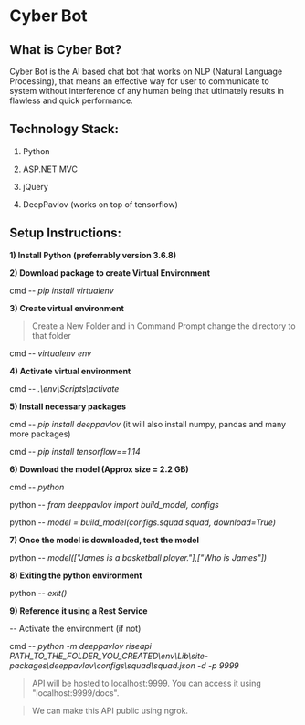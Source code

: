# Cyber Bot

## What is Cyber Bot?

Cyber Bot is the AI based chat bot that works on NLP (Natural Language Processing), that means an effective way for user to communicate to system without interference of any human being that ultimately results in flawless and quick performance.

## Technology Stack:

1) Python

2) ASP.NET MVC

3) jQuery

4) DeepPavlov (works on top of tensorflow)

## Setup Instructions:

**1) Install Python (preferrably version 3.6.8)**

**2) Download package to create Virtual Environment**

cmd -- *pip install virtualenv*

**3) Create virtual environment**

> Create a New Folder and in Command Prompt change the directory to that folder

cmd -- *virtualenv env*

**4) Activate virtual environment**

cmd -- *.\env\Scripts\activate*

**5) Install necessary packages**

cmd -- *pip install deeppavlov* (it will also install numpy, pandas and many more packages)

cmd -- *pip install tensorflow==1.14*

**6) Download the model (Approx size = 2.2 GB)**

cmd -- *python*

python -- *from deeppavlov import build_model, configs*

python -- *model = build_model(configs.squad.squad, download=True)*

**7) Once the model is downloaded, test the model**

python -- *model(["James is a basketball player."],["Who is James"])*

**8) Exiting the python environment**

python -- *exit()*

**9) Reference it using a Rest Service**

-- Activate the environment (if not)

cmd -- *python -m deeppavlov riseapi PATH_TO_THE_FOLDER_YOU_CREATED\env\Lib\site-packages\deeppavlov\configs\squad\squad.json -d -p 9999*

> API will be hosted to localhost:9999. You can access it using "localhost:9999/docs".

> We can make this API public using ngrok.
